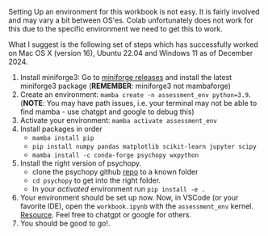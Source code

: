 Setting Up an environment for this workbook is not easy. It is fairly involved and may vary a bit between OS'es. Colab unfortunately does not work for this due to the specific environment we need to get this to work.

What I suggest is the following set of steps which has successfully worked on Mac OS X (version 16), Ubuntu 22.04 and Windows 11 as of December 2024.

1. Install miniforge3: Go to [miniforge releases](https://github.com/conda-forge/miniforge/releases) and install the latest miniforge3 package (**REMEMBER**: miniforge3 not mambaforge)
2. Create an environment: ```mamba create -n assessment_env python=3.9```. (**NOTE**: You may have path issues, i.e. your terminal may not be able to find mamba - use chatgpt and google to debug this)
3. Activate your environment: ```mamba activate assessment_env```
4. Install packages in order
    - ```mamba install pip```
    - ```pip install numpy pandas matplotlib scikit-learn jupyter scipy```
    - ```mamba install -c conda-forge psychopy wxpython```
5. Install the right version of psychopy.
    - clone the psychopy github [repo](https://github.com/psychopy/psychopy) to a known folder
    - ```cd psychopy``` to get into the right folder.
    - In your _activated_ environment run ```pip install -e .```
6. Your environment should be set up now. Now, in VSCode (or your favorite IDE), open the ```workbook.ipynb``` with the ```assessment_env``` kernel. [Resource](https://code.visualstudio.com/docs/datascience/jupyter-notebooks). Feel free to chatgpt or google for others.
7. You should be good to go!.